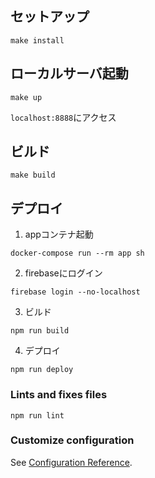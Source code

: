 ## セットアップ
```
make install
```

## ローカルサーバ起動
```
make up
```

`localhost:8888`にアクセス

## ビルド
```
make build
```

## デプロイ
1. appコンテナ起動
```shell script
docker-compose run --rm app sh
```

2. firebaseにログイン
```shell script
firebase login --no-localhost
```

3. ビルド
```shell script
npm run build
```

4. デプロイ
```shell script
npm run deploy
```


### Lints and fixes files
```
npm run lint
```

### Customize configuration
See [Configuration Reference](https://cli.vuejs.org/config/).
